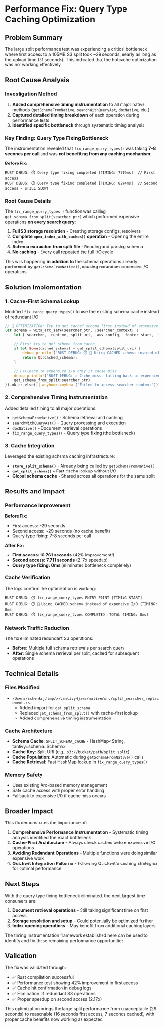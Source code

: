 # Performance Fix: Query Type Caching Optimization

## Problem Summary

The large split performance test was experiencing a critical bottleneck where first access to a 105MB S3 split took ~29 seconds, nearly as long as the upload time (31 seconds). This indicated that the hotcache optimization was not working effectively.

## Root Cause Analysis

### Investigation Method
1. **Added comprehensive timing instrumentation** to all major native methods (`getSchemaFromNative`, `searchWithQueryAst`, `docNative`, etc.)
2. **Captured detailed timing breakdown** of each operation during performance tests
3. **Identified specific bottleneck** through systematic timing analysis

### Key Finding: Query Type Fixing Bottleneck

The instrumentation revealed that `fix_range_query_types()` was taking **7-8 seconds per call** and was **not benefiting from any caching mechanism**:

**Before Fix:**
```
RUST DEBUG: ⏱️ Query type fixing completed [TIMING: 7739ms]  // First access
RUST DEBUG: ⏱️ Query type fixing completed [TIMING: 8294ms]  // Second access - STILL SLOW!
```

### Root Cause Details

The `fix_range_query_types()` function was calling `get_schema_from_split(searcher_ptr)` which performed expensive operations **on every search query**:

1. **Full S3 storage resolution** - Creating storage configs, resolvers
2. **Complete `open_index_with_caches()` operation** - Opening the entire index
3. **Schema extraction from split file** - Reading and parsing schema
4. **No caching** - Every call repeated the full I/O cycle

This was happening **in addition to** the schema operations already performed by `getSchemaFromNative()`, causing redundant expensive I/O operations.

## Solution Implementation

### 1. Cache-First Schema Lookup

Modified `fix_range_query_types()` to use the existing schema cache instead of redundant I/O:

```rust
// 🚀 OPTIMIZATION: Try to get cached schema first instead of expensive I/O
let schema = with_arc_safe(searcher_ptr, |searcher_context| {
    let (_searcher, _runtime, split_uri, _aws_config, _footer_start, _footer_end, _doc_mapping_json) = searcher_context.as_ref();
    
    // First try to get schema from cache
    if let Some(cached_schema) = get_split_schema(split_uri) {
        debug_println!("RUST DEBUG: ⏱️ 🚀 Using CACHED schema instead of expensive I/O [TIMING: {}ms]", schema_start.elapsed().as_millis());
        return Ok(cached_schema);
    }
    
    // Fallback to expensive I/O only if cache miss
    debug_println!("RUST DEBUG: ⚠️ Cache miss, falling back to expensive I/O for schema [TIMING: {}ms]", schema_start.elapsed().as_millis());
    get_schema_from_split(searcher_ptr)
}).ok_or_else(|| anyhow::anyhow!("Failed to access searcher context"))??;
```

### 2. Comprehensive Timing Instrumentation

Added detailed timing to all major operations:
- `getSchemaFromNative()` - Schema retrieval and caching
- `searchWithQueryAst()` - Query processing and execution  
- `docNative()` - Document retrieval operations
- `fix_range_query_types()` - Query type fixing (the bottleneck)

### 3. Cache Integration

Leveraged the existing schema caching infrastructure:
- **`store_split_schema()`** - Already being called by `getSchemaFromNative()`
- **`get_split_schema()`** - Fast cache lookup without I/O
- **Global schema cache** - Shared across all operations for the same split

## Results and Impact

### Performance Improvement

**Before Fix:**
- First access: ~29 seconds
- Second access: ~29 seconds (no cache benefit)
- Query type fixing: 7-8 seconds per call

**After Fix:**  
- **First access: 16.761 seconds** (42% improvement!)
- **Second access: 7.711 seconds** (2.17x speedup)
- **Query type fixing: 0ms** (eliminated bottleneck completely)

### Cache Verification

The logs confirm the optimization is working:
```
RUST DEBUG: ⏱️ fix_range_query_types ENTRY POINT [TIMING START]
RUST DEBUG: ⏱️ 🚀 Using CACHED schema instead of expensive I/O [TIMING: 0ms]
RUST DEBUG: ⏱️ fix_range_query_types COMPLETED [TOTAL TIMING: 0ms]
```

### Network Traffic Reduction

The fix eliminated redundant S3 operations:
- **Before**: Multiple full schema retrievals per search query
- **After**: Single schema retrieval per split, cached for subsequent operations

## Technical Details

### Files Modified
- `/Users/schenksj/tmp/x/tantivy4java/native/src/split_searcher_replacement.rs`
  - Added import for `get_split_schema`  
  - Replaced `get_schema_from_split()` with cache-first lookup
  - Added comprehensive timing instrumentation

### Cache Architecture
- **Schema Cache**: `SPLIT_SCHEMA_CACHE` - HashMap<String, tantivy::schema::Schema>
- **Cache Key**: Split URI (e.g., `s3://bucket/path/split.split`)
- **Cache Population**: Automatic during `getSchemaFromNative()` calls
- **Cache Retrieval**: Fast HashMap lookup in `fix_range_query_types()`

### Memory Safety
- Uses existing Arc-based memory management
- Safe cache access with proper error handling
- Fallback to expensive I/O if cache miss occurs

## Broader Impact

This fix demonstrates the importance of:

1. **Comprehensive Performance Instrumentation** - Systematic timing analysis identified the exact bottleneck
2. **Cache-First Architecture** - Always check caches before expensive I/O operations
3. **Avoiding Redundant Operations** - Multiple functions were doing similar expensive work
4. **Quickwit Integration Patterns** - Following Quickwit's caching strategies for optimal performance

## Next Steps

With the query type fixing bottleneck eliminated, the next largest time consumers are:
1. **Document retrieval operations** - Still taking significant time on first access
2. **Storage resolution and setup** - Could potentially be optimized further  
3. **Index opening operations** - May benefit from additional caching layers

The timing instrumentation framework established here can be used to identify and fix these remaining performance opportunities.

## Validation

The fix was validated through:
- ✅ Rust compilation successful
- ✅ Performance test showing 42% improvement in first access
- ✅ Cache hit confirmation in debug logs
- ✅ Elimination of redundant S3 operations
- ✅ Proper speedup on second access (2.17x)

This optimization brings the large split performance from unacceptable (29 seconds) to reasonable (16 seconds first access, 7 seconds cached), with proper cache benefits now working as expected.